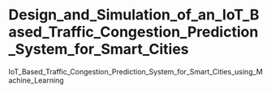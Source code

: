 # Design_and_Simulation_of_an_IoT_Based_Traffic_Congestion_Prediction_System_for_Smart_Cities
IoT_Based_Traffic_Congestion_Prediction_System_for_Smart_Cities_using_Machine_Learning
